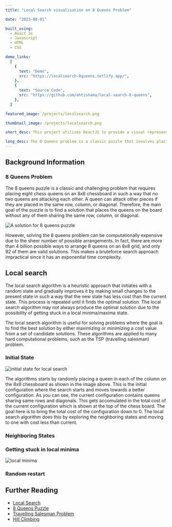 ```yaml
---
title: "Local Search visualisation on 8 Queens Problem"

date: "2023-08-01"

built_using:
  - React Js
  - Javascript
  - HTML
  - CSS

demo_links:
  [
    {
      text: "Demo",
      src: "https://localsearch-8queens.netlify.app/",
    },
    {
      text: "Source Code",
      src: "https://github.com/ehtishama/local-search-8-queens",
    },
  ]

featured_image: /projects/localsearch.png

thumbnail_image: /projects/localsearch.png

short_desc: This project utilizes ReactJS to provide a visual representation of the local search algorithm solving the 8 Queens problem. The 8 Queens problem is a classic puzzle that involves placing eight chess queens on an 8x8 chessboard in a way that none of the queens threaten each other.

long_desc: The 8 Queens problem is a classic puzzle that involves placing 8 chess queens on an 8x8 chessboard in a way that none of the queens threaten each other. This project utilizes ReactJS to provide a visual representation of the local search algorithm solving the 8 Queens problem. 
---
```


## Background Information


### 8 Queens Problem

The 8 queens puzzle is a classic and challenging problem that requires placing eight chess queens on an 8x8 chessboard in such a way that no two queens are attacking each other. A queen can attack other pieces if they are placed in the same row, column, or diagonal. Therefore, the main goal of the puzzle is to find a solution that places the queens on the board without any of them sharing the same row, column, or diagonal. 

![A solution for 8 queens puzzle](/projects/8queens-solution.png)

However, solving the 8 queens problem can be computationally expensive due to the sheer number of possible arrangements. In fact, there are more than 4 billion possible ways to arrange 8 queens on an 8x8 grid, and only 92 of them are valid solutions. This makes a bruteforce search approach impractical since it has an exponential time complexity.

## Local search 
The local search algorithm is a heuristic approach that initiates with a random state and gradually improves it by making small changes to the present state in such a way that the new state has less cost than the current state. This process is repeated until it finds the optimal solution. The local search algorithm may not always produce the optimal solution due to the possibility of getting stuck in a local minima/maxima state. 

The local search algorithm is useful for solving problems where the goal is to find the best solution by either maximizing or minimizing a cost value from a set of candidate solutions. These algorithms are applied to many hard computational problems, such as the TSP (travelling salesman) problem.  

### Initial State
![initial state for local search](/projects/localsearch/initial-state.png)

The algorithms starts by randomly placing a queen in each of the column on the 8x8 chessboard as shown in the image above. This is the initial configuration where the search starts and moves towards a better configuration. As you can see, the current configuration contains queens sharing same rows and diagonals. This gets accomulated in the total cost of the current configuration which is shown at the top of the chess board. The goal here is to bring the total cost of the configuration down to 0. The local search algorithm does this by exploring the neighboring states and moving to one with cost less than current. 

### Neighboring States


### Getting stuck in local minima
![local minima](/projects/localsearch/local-minima.png)

### Random restart



## Further Reading

  - [Local Search](https://en.wikipedia.org/wiki/Local_search_(optimization)) 
  - [8 Queens Puzzle](https://en.wikipedia.org/wiki/Eight_queens_puzzle)
  - [Travelling Salesman Problem](https://en.wikipedia.org/wiki/Travelling_salesman_problem)
  - [Hill Climbing](https://en.wikipedia.org/wiki/Hill_climbing)
